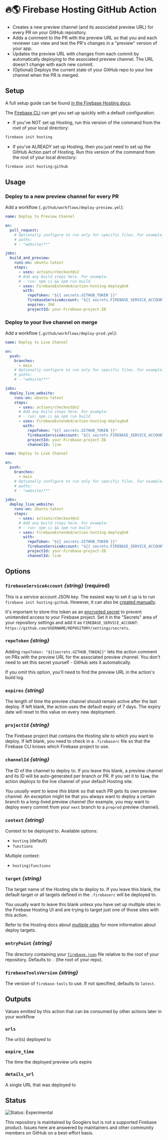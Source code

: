 # 🔥🌎 Firebase Hosting GitHub Action

- Creates a new preview channel (and its associated preview URL) for every PR on your GitHub repository.
- Adds a comment to the PR with the preview URL so that you and each reviewer can view and test the PR's changes in a "preview" version of your app.
- Updates the preview URL with changes from each commit by automatically deploying to the associated preview channel. The URL doesn't change with each new commit.
- (Optional) Deploys the current state of your GitHub repo to your live channel when the PR is merged.

## Setup

A full setup guide can be found [in the Firebase Hosting docs](https://firebase.google.com/docs/hosting/github-integration).

The [Firebase CLI](https://firebase.google.com/docs/cli) can get you set up quickly with a default configuration.

- If you've NOT set up Hosting, run this version of the command from the root of your local directory:

```bash
firebase init hosting
```

- If you've ALREADY set up Hosting, then you just need to set up the GitHub Action part of Hosting.
  Run this version of the command from the root of your local directory:

```bash
firebase init hosting:github
```

## Usage

### Deploy to a new preview channel for every PR

Add a workflow (`.github/workflows/deploy-preview.yml`):

```yaml
name: Deploy to Preview Channel

on:
  pull_request:
    # Optionally configure to run only for specific files. For example:
    # paths:
    # - "website/**"

jobs:
  build_and_preview:
    runs-on: ubuntu-latest
    steps:
      - uses: actions/checkout@v2
      # Add any build steps here. For example:
      # - run: npm ci && npm run build
      - uses: FirebaseExtended/action-hosting-deploy@v0
        with:
          repoToken: "${{ secrets.GITHUB_TOKEN }}"
          firebaseServiceAccount: "${{ secrets.FIREBASE_SERVICE_ACCOUNT }}"
          expires: 30d
          projectId: your-Firebase-project-ID
```

### Deploy to your live channel on merge

Add a workflow (`.github/workflows/deploy-prod.yml`):

```yaml
name: Deploy to Live Channel

on:
  push:
    branches:
      - main
    # Optionally configure to run only for specific files. For example:
    # paths:
    # - "website/**"

jobs:
  deploy_live_website:
    runs-on: ubuntu-latest
    steps:
      - uses: actions/checkout@v2
      # Add any build steps here. For example:
      # - run: npm ci && npm run build
      - uses: FirebaseExtended/action-hosting-deploy@v0
        with:
          repoToken: "${{ secrets.GITHUB_TOKEN }}"
          firebaseServiceAccount: "${{ secrets.FIREBASE_SERVICE_ACCOUNT }}"
          projectId: your-Firebase-project-ID
          channelId: live
```

```yaml
name: Deploy to Live Channel

on:
  push:
    branches:
      - main
    # Optionally configure to run only for specific files. For example:
    # paths:
    # - "website/**"

jobs:
  deploy_live_website:
    runs-on: ubuntu-latest
    steps:
      - uses: actions/checkout@v2
      # Add any build steps here. For example:
      # - run: npm ci && npm run build
      - uses: FirebaseExtended/action-hosting-deploy@v0
        with:
          repoToken: "${{ secrets.GITHUB_TOKEN }}"
          firebaseServiceAccount: "${{ secrets.FIREBASE_SERVICE_ACCOUNT }}"
          projectId: your-Firebase-project-ID
          channelId: live
```

## Options

### `firebaseServiceAccount` _{string}_ (required)

This is a service account JSON key. The easiest way to set it up is to run `firebase init hosting:github`. However, it can also be [created manually](./docs/service-account.md).

It's important to store this token as an
[encrypted secret](https://help.github.com/en/actions/configuring-and-managing-workflows/creating-and-storing-encrypted-secrets)
to prevent unintended access to your Firebase project. Set it in the "Secrets" area
of your repository settings and add it as `FIREBASE_SERVICE_ACCOUNT`:
`https://github.com/USERNAME/REPOSITORY/settings/secrets`.

### `repoToken` _{string}_

Adding `repoToken: "${{secrets.GITHUB_TOKEN}}"` lets the action comment on PRs
with the preview URL for the associated preview channel. You don't need to set
this secret yourself - GitHub sets it automatically.

If you omit this option, you'll need to find the preview URL in the action's
build log.

### `expires` _{string}_

The length of time the preview channel should remain active after the last deploy.
If left blank, the action uses the default expiry of 7 days.
The expiry date will reset to this value on every new deployment.

### `projectId` _{string}_

The Firebase project that contains the Hosting site to which you
want to deploy. If left blank, you need to check in a `.firebaserc`
file so that the Firebase CLI knows which Firebase project to use.

### `channelId` _{string}_

The ID of the channel to deploy to. If you leave this blank,
a preview channel and its ID will be auto-generated per branch or PR.
If you set it to **`live`**, the action deploys to the live channel of your default Hosting site.

_You usually want to leave this blank_ so that each PR gets its own preview channel.
An exception might be that you always want to deploy a certain branch to a
long-lived preview channel (for example, you may want to deploy every commit
from your `next` branch to a `preprod` preview channel).

### `context` _{string}_

Context to be deployed to. Available options:

- `hosting` (default)
- `functions`

Multiple context:

- `hosting|functions`

### `target` _{string}_

The target name of the Hosting site to deploy to. If you leave this blank,
the default target or all targets defined in the `.firebaserc` will be deployed to.

You usually want to leave this blank unless you have set up multiple sites in the Firebase Hosting UI
and are trying to target just one of those sites with this action.

Refer to the Hosting docs about [multiple sites](https://firebase.google.com/docs/hosting/multisites)
for more information about deploy targets.

### `entryPoint` _{string}_

The directory containing your [`firebase.json`](https://firebase.google.com/docs/cli#the_firebasejson_file)
file relative to the root of your repository. Defaults to `.` (the root of your repo).

### `firebaseToolsVersion` _{string}_

The version of `firebase-tools` to use. If not specified, defaults to `latest`.

## Outputs

Values emitted by this action that can be consumed by other actions later in your workflow

### `urls`

The url(s) deployed to

### `expire_time`

The time the deployed preview urls expire

### `details_url`

A single URL that was deployed to

## Status

![Status: Experimental](https://img.shields.io/badge/Status-Experimental-blue)

This repository is maintained by Googlers but is not a supported Firebase product. Issues here are answered by maintainers and other community members on GitHub on a best-effort basis.
